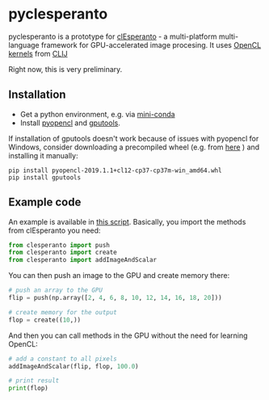 # pyclesperanto
pyclesperanto is a prototype for [clEsperanto](http://clesperanto.net) - a multi-platform multi-language framework for GPU-accelerated image procesing. 
It uses [OpenCL kernels](https://github.com/clEsperanto/clij-opencl-kernels/tree/development/src/main/java/net/haesleinhuepf/clij/kernels) from [CLIJ](http://clij.github.io/)

Right now, this is very preliminary.

## Installation
* Get a python environment, e.g. via [mini-conda](https://docs.conda.io/en/latest/miniconda.html)
* Install [pyopencl](https://documen.tician.de/pyopencl/) and [gputools](https://github.com/maweigert/gputools/). 

If installation of gputools doesn't work because of issues with pyopencl for Windows, consider downloading a precompiled wheel (e.g. from [here](https://www.lfd.uci.edu/~gohlke/pythonlibs/#pyopencl) ) and installing it manually:

```
pip install pyopencl-2019.1.1+cl12-cp37-cp37m-win_amd64.whl
pip install gputools
```

## Example code
An example is available in [this script](https://github.com/clEsperanto/pyclesperanto_prototype/blob/master/cle_test.py). 
Basically, you import the methods from clEsperanto you need:

```python
from clesperanto import push
from clesperanto import create
from clesperanto import addImageAndScalar
```

You can then push an image to the GPU and create memory there:
```python
# push an array to the GPU
flip = push(np.array([2, 4, 6, 8, 10, 12, 14, 16, 18, 20]))

# create memory for the output
flop = create((10,))
```

And then you can call methods in the GPU without the need for learning OpenCL:

```python
# add a constant to all pixels
addImageAndScalar(flip, flop, 100.0)

# print result
print(flop)
```
